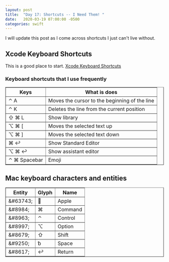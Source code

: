 ```yaml
---
layout: post
title:  "Day 17: Shortcuts -- I Need Them! "
date:   2020-03-19 07:00:00 -0500
categories: swift
---
```


I will update this post as I come across shortcuts I just can't live without.

## Xcode Keyboard Shortcuts

This is a good place to start. [Xcode Keyboard Shortcuts]( https://swifteducation.github.io/assets/pdfs/XcodeKeyboardShortcuts.pdf)

### Keyboard shortcuts that I use frequently

<table border="1">
<tr><th>Keys</th><th>What is does</th></tr>
<tr><td>&#8963; A</td><td>Moves the cursor to the beginning of the line</td></tr>
<tr><td>&#8963; K</td><td>Deletes the line from the current position</td></tr>
<tr><td>&#8679; &#8984; L</td><td>Show library</td></tr>
<tr><td>&#8997; &#8984; [ </td><td>Moves the selected text up</td></tr>
<tr><td>&#8997; &#8984; ]</td><td>Moves the selected text down</td></tr>
<tr><td>&#8984; &#8617;<td>Show Standard Editor</td></tr>
<tr><td>&#8997; &#8984; &#8617;</td><td>Show assistant editor</td></tr>
<tr><td>&#8963; &#8984;  Spacebar</td><td>Emoji</td></tr>

</table>

## Mac keyboard characters and entities

<table border="1">
    <tr><th>Entity</th><th>Glyph</th><th>Name</th></tr>
    <tr><td>&amp;#63743;</td><td>&#63743;</td><td>Apple</td></tr>
    <tr><td>&amp;#8984;</td><td>&#8984;</td><td>Command</td></tr>
    <tr><td>&amp;#8963;</td><td>&#8963;</td><td>Control</td></tr>
    <tr><td>&amp;#8997;</td><td>&#8997;</td><td>Option</td></tr>
    <tr><td>&amp;#8679;</td><td>&#8679;</td><td>Shift</td></tr>
    <tr><td>&amp;#9250;</td><td>&#9250;</td><td>Space</td></tr>
    <tr><td>&amp;#8617;</td><td>&#8617;</td><td>Return</td></tr>
</table>

